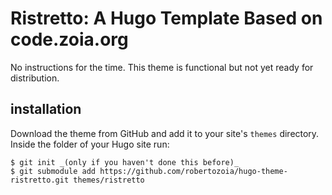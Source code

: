 # Ristretto: A Hugo Template Based on code.zoia.org

No instructions for the time. This theme is functional but not yet ready for distribution.


## installation

Download the theme from GitHub and add it to your site's `themes` directory. Inside the folder of your Hugo site run:

```
$ git init _(only if you haven't done this before)_
$ git submodule add https://github.com/robertozoia/hugo-theme-ristretto.git themes/ristretto

```



